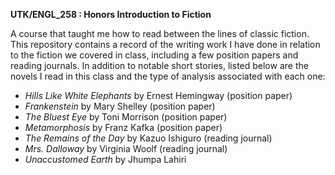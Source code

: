 **UTK/ENGL_258 : Honors Introduction to Fiction**

A course that taught me how to read between the lines of classic fiction. This repository contains a record of the writing work I have done in relation to the fiction we covered in class, including a few position papers and reading journals. In addition to notable short stories, listed below are the novels I read in this class and the type of analysis associated with each one: 

* _Hills Like White Elephants_ by Ernest Hemingway (position paper)
* _Frankenstein_ by Mary Shelley (position paper)
* _The Bluest Eye_ by Toni Morrison (position paper)
* _Metamorphosis_ by Franz Kafka (position paper)
* _The Remains of the Day_ by Kazuo Ishiguro (reading journal)
* _Mrs. Dalloway_ by Virginia Woolf (reading journal)
* _Unaccustomed Earth_ by Jhumpa Lahiri
